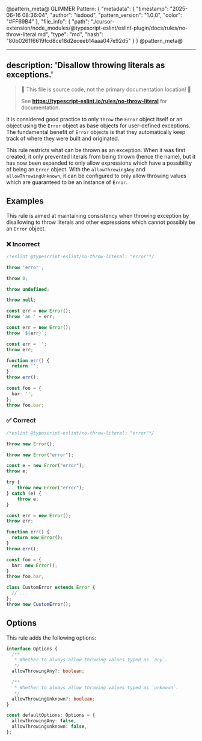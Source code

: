 @pattern_meta@
GLIMMER Pattern:
{
  "metadata": {
    "timestamp": "2025-06-16 08:36:04",
    "author": "isdood",
    "pattern_version": "1.0.0",
    "color": "#FF69B4"
  },
  "file_info": {
    "path": "./cursor-extension/node_modules/@typescript-eslint/eslint-plugin/docs/rules/no-throw-literal.md",
    "type": "md",
    "hash": "80b0261f6619fcd8ce18d2eceeb14aaa047e92d5"
  }
}
@pattern_meta@

---
description: 'Disallow throwing literals as exceptions.'
---

> 🛑 This file is source code, not the primary documentation location! 🛑
>
> See **https://typescript-eslint.io/rules/no-throw-literal** for documentation.

It is considered good practice to only `throw` the `Error` object itself or an object using the `Error` object as base objects for user-defined exceptions.
The fundamental benefit of `Error` objects is that they automatically keep track of where they were built and originated.

This rule restricts what can be thrown as an exception. When it was first created, it only prevented literals from being thrown (hence the name), but it has now been expanded to only allow expressions which have a possibility of being an `Error` object. With the `allowThrowingAny` and `allowThrowingUnknown`, it can be configured to only allow throwing values which are guaranteed to be an instance of `Error`.

## Examples

This rule is aimed at maintaining consistency when throwing exception by disallowing to throw literals and other expressions which cannot possibly be an `Error` object.

<!--tabs-->

### ❌ Incorrect

```ts
/*eslint @typescript-eslint/no-throw-literal: "error"*/

throw 'error';

throw 0;

throw undefined;

throw null;

const err = new Error();
throw 'an ' + err;

const err = new Error();
throw `${err}`;

const err = '';
throw err;

function err() {
  return '';
}
throw err();

const foo = {
  bar: '',
};
throw foo.bar;
```

### ✅ Correct

```ts
/*eslint @typescript-eslint/no-throw-literal: "error"*/

throw new Error();

throw new Error("error");

const e = new Error("error");
throw e;

try {
    throw new Error("error");
} catch (e) {
    throw e;
}

const err = new Error();
throw err;

function err() {
  return new Error();
}
throw err();

const foo = {
  bar: new Error();
}
throw foo.bar;

class CustomError extends Error {
  // ...
};
throw new CustomError();
```

## Options

This rule adds the following options:

```ts
interface Options {
  /**
   * Whether to always allow throwing values typed as `any`.
   */
  allowThrowingAny?: boolean;

  /**
   * Whether to always allow throwing values typed as `unknown`.
   */
  allowThrowingUnknown?: boolean;
}

const defaultOptions: Options = {
  allowThrowingAny: false,
  allowThrowingUnknown: false,
};
```
